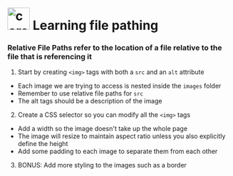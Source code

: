 <h1>
<img src="../../../00-admin-resources/assets/images/core.svg" alt="core" width="50">
Learning file pathing
</h1>

### Relative File Paths refer to the location of a file relative to the file that is referencing it

1. Start by creating `<img>` tags with both a `src` and an `alt` attribute
  * Each image we are trying to access is nested inside the `images` folder
  * Remember to use relative file paths for `src`
  * The alt tags should be a description of the image

2. Create a CSS selector so you can modify all the `<img>` tags
  * Add a width so the image doesn't take up the whole page
  * The image will resize to maintain aspect ratio unless you also explicitly define the height
  * Add some padding to each image to separate them from each other

3. BONUS: Add more styling to the images such as a border 

